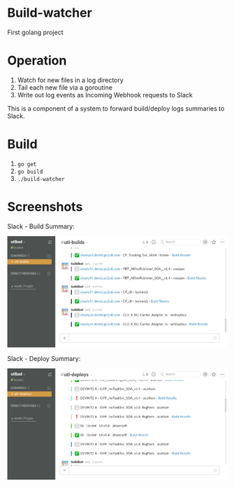 Build-watcher
==============

First golang project

Operation
=========

1. Watch for new files in a log directory
2. Tail each new file via a goroutine
3. Write out log events as Incoming Webhook requests to Slack

This is a component of a system to forward build/deploy logs summaries to Slack.

Build
=====

1. `go get`
1. `go build`
1. `./build-watcher`

Screenshots
===========

Slack - Build Summary:

![alt text](https://github.com/rattboi/build-watcher/raw/master/screenshot-build.png "Slack - Build Screenshot")

Slack - Deploy Summary:

![alt text](https://github.com/rattboi/build-watcher/raw/master/screenshot-deploy.png "Slack - Deploy Screenshot")

